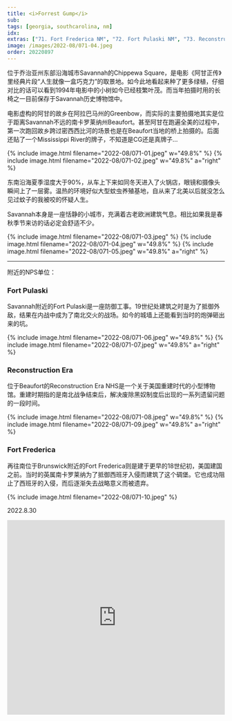 ```yaml
---
title: <i>Forrest Gump</i>
sub: 
tags: [georgia, southcarolina, nm]
idx:
extras: ["71. Fort Frederica NM", "72. Fort Pulaski NM", "73. Reconstruction Era NHP"]
image: /images/2022-08/071-04.jpeg
order: 20220897
---
```


位于乔治亚州东部沿海城市Savannah的Chippewa Square，是电影《阿甘正传》里经典片段“人生就像一盒巧克力”的取景地。如今此地看起来种了更多绿植，仔细对比的话可以看到1994年电影中的小树如今已经枝繁叶茂。而当年拍摄时用的长椅之一目前保存于Savannah历史博物馆中。

电影虚构的阿甘的故乡在阿拉巴马州的Greenbow，而实际的主要拍摄地其实是位于距离Savannah不远的南卡罗莱纳州Beaufort。甚至阿甘在跑遍全美的过程中，第一次跑回故乡跨过密西西比河的场景也是在Beaufort当地的桥上拍摄的。后面还贴了一个Mississippi River的牌子，不知道是CG还是真牌子…

{% include image.html filename="2022-08/071-01.jpeg" w="49.8%" %}
{% include image.html filename="2022-08/071-02.jpeg" w="49.8%" a="right" %}

东南沿海夏季湿度大于90%，从车上下来如同冬天进入了火锅店，眼镜和摄像头瞬间上了一层雾。温热的环境好似大型蚊虫养殖基地，自从来了北美以后就没怎么见过蚊子的我被咬的怀疑人生。

Savannah本身是一座恬静的小城市，充满着古老欧洲建筑气息。相比如果我是春秋季节来访的话必定会舒适不少。

{% include image.html filename="2022-08/071-03.jpeg" %}
{% include image.html filename="2022-08/071-04.jpeg" w="49.8%" %}
{% include image.html filename="2022-08/071-05.jpeg" w="49.8%" a="right" %}

---

附近的NPS单位：

### Fort Pulaski

Savannah附近的Fort Pulaski是一座防御工事。19世纪处建筑之时是为了抵御外敌，结果在内战中成为了南北交火的战场。如今的城墙上还能看到当时的炮弹砸出来的坑。

{% include image.html filename="2022-08/071-06.jpeg" w="49.8%" %}
{% include image.html filename="2022-08/071-07.jpeg" w="49.8%" a="right" %}

### Reconstruction Era

位于Beaufort的Reconstruction Era NHS是一个关于美国重建时代的小型博物馆。重建时期指的是南北战争结束后，解决废除黑奴制度后出现的一系列遗留问题的一段时间。

{% include image.html filename="2022-08/071-08.jpeg" w="49.8%" %}
{% include image.html filename="2022-08/071-09.jpeg" w="49.8%" a="right" %}

### Fort Frederica

再往南位于Brunswick附近的Fort Frederica则是建于更早的18世纪初，美国建国之前。当时的英属南卡罗莱纳为了抵御西班牙入侵而建筑了这个碉堡。它也成功阻止了西班牙的入侵，而后逐渐失去战略意义而被遗弃。

{% include image.html filename="2022-08/071-10.jpeg" %}

2022.8.30

<iframe src="https://www.google.com/maps/embed?pb=!1m18!1m12!1m3!1d862731.7655437597!2d-81.42426672118017!3d32.04906862641805!2m3!1f0!2f0!3f0!3m2!1i1024!2i768!4f13.1!3m3!1m2!1s0x88fb827ff67fcf15%3A0xf6654955ee645da0!2sFort%20Pulaski%20National%20Monument!5e0!3m2!1sen!2sus!4v1678171353004!5m2!1sen!2sus" width="100%" height="450" style="border:0;" allowfullscreen="" loading="lazy" referrerpolicy="no-referrer-when-downgrade"></iframe>
